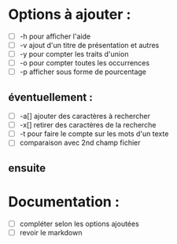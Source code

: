 # Options à ajouter :
- [ ] -h pour afficher l'aide
- [ ] -v ajout d'un titre de présentation et autres
- [ ] -y pour compter les traits d'union
- [ ] -o pour compter toutes les occurrences
- [ ] -p afficher sous forme de pourcentage

## éventuellement :
- [ ] -a[] ajouter des caractères à rechercher
- [ ] -x[] retirer des caractères de la recherche
- [ ] -t pour faire le compte sur les mots d'un texte
- [ ] comparaison avec 2nd champ fichier

## ensuite
# Documentation :
- [ ] compléter selon les options ajoutées
- [ ] revoir le markdown
